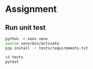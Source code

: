# Assignment


## Run unit test
```bash
python -m venv venv
source venv/bin/activate
pip install -r tests/requirements.txt

cd tests
pytest
```

